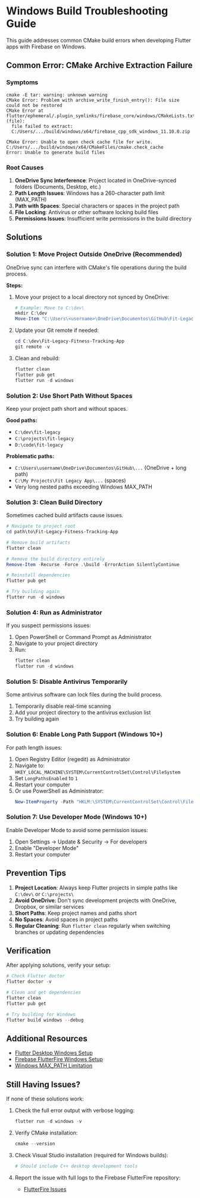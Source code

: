 # Windows Build Troubleshooting Guide

This guide addresses common CMake build errors when developing Flutter apps with Firebase on Windows.

## Common Error: CMake Archive Extraction Failure

### Symptoms

```
cmake -E tar: warning: unknown warning
CMake Error: Problem with archive_write_finish_entry(): File size could not be restored
CMake Error at flutter/ephemeral/.plugin_symlinks/firebase_core/windows/CMakeLists.txt:46 (file):
  file failed to extract:
  C:/Users/.../build/windows/x64/firebase_cpp_sdk_windows_11.10.0.zip

CMake Error: Unable to open check cache file for write. C:/Users/.../build/windows/x64/CMakeFiles/cmake.check_cache
Error: Unable to generate build files
```

### Root Causes

1. **OneDrive Sync Interference**: Project located in OneDrive-synced folders (Documents, Desktop, etc.)
2. **Path Length Issues**: Windows has a 260-character path limit (MAX_PATH)
3. **Path with Spaces**: Special characters or spaces in the project path
4. **File Locking**: Antivirus or other software locking build files
5. **Permissions Issues**: Insufficient write permissions in the build directory

## Solutions

### Solution 1: Move Project Outside OneDrive (Recommended)

OneDrive sync can interfere with CMake's file operations during the build process.

**Steps:**

1. Move your project to a local directory not synced by OneDrive:
   ```powershell
   # Example: Move to C:\dev\
   mkdir C:\dev
   Move-Item "C:\Users\<username>\OneDrive\Documentos\GitHub\Fit-Legacy-Fitness-Tracking-App" "C:\dev\Fit-Legacy-Fitness-Tracking-App"
   ```

2. Update your Git remote if needed:
   ```powershell
   cd C:\dev\Fit-Legacy-Fitness-Tracking-App
   git remote -v
   ```

3. Clean and rebuild:
   ```powershell
   flutter clean
   flutter pub get
   flutter run -d windows
   ```

### Solution 2: Use Short Path Without Spaces

Keep your project path short and without spaces.

**Good paths:**
- `C:\dev\fit-legacy`
- `C:\projects\fit-legacy`
- `D:\code\fit-legacy`

**Problematic paths:**
- `C:\Users\username\OneDrive\Documentos\GitHub\...` (OneDrive + long path)
- `C:\My Projects\Fit Legacy App\...` (spaces)
- Very long nested paths exceeding Windows MAX_PATH

### Solution 3: Clean Build Directory

Sometimes cached build artifacts cause issues.

```powershell
# Navigate to project root
cd path\to\Fit-Legacy-Fitness-Tracking-App

# Remove build artifacts
flutter clean

# Remove the build directory entirely
Remove-Item -Recurse -Force .\build -ErrorAction SilentlyContinue

# Reinstall dependencies
flutter pub get

# Try building again
flutter run -d windows
```

### Solution 4: Run as Administrator

If you suspect permissions issues:

1. Open PowerShell or Command Prompt as Administrator
2. Navigate to your project directory
3. Run:
   ```powershell
   flutter clean
   flutter run -d windows
   ```

### Solution 5: Disable Antivirus Temporarily

Some antivirus software can lock files during the build process.

1. Temporarily disable real-time scanning
2. Add your project directory to the antivirus exclusion list
3. Try building again

### Solution 6: Enable Long Path Support (Windows 10+)

For path length issues:

1. Open Registry Editor (regedit) as Administrator
2. Navigate to: `HKEY_LOCAL_MACHINE\SYSTEM\CurrentControlSet\Control\FileSystem`
3. Set `LongPathsEnabled` to `1`
4. Restart your computer
5. Or use PowerShell as Administrator:
   ```powershell
   New-ItemProperty -Path "HKLM:\SYSTEM\CurrentControlSet\Control\FileSystem" -Name "LongPathsEnabled" -Value 1 -PropertyType DWORD -Force
   ```

### Solution 7: Use Developer Mode (Windows 10+)

Enable Developer Mode to avoid some permission issues:

1. Open Settings → Update & Security → For developers
2. Enable "Developer Mode"
3. Restart your computer

## Prevention Tips

1. **Project Location**: Always keep Flutter projects in simple paths like `C:\dev\` or `C:\projects\`
2. **Avoid OneDrive**: Don't sync development projects with OneDrive, Dropbox, or similar services
3. **Short Paths**: Keep project names and paths short
4. **No Spaces**: Avoid spaces in project paths
5. **Regular Cleaning**: Run `flutter clean` regularly when switching branches or updating dependencies

## Verification

After applying solutions, verify your setup:

```powershell
# Check Flutter doctor
flutter doctor -v

# Clean and get dependencies
flutter clean
flutter pub get

# Try building for Windows
flutter build windows --debug
```

## Additional Resources

- [Flutter Desktop Windows Setup](https://docs.flutter.dev/desktop#windows)
- [Firebase FlutterFire Windows Setup](https://firebase.flutter.dev/docs/overview)
- [Windows MAX_PATH Limitation](https://learn.microsoft.com/en-us/windows/win32/fileio/maximum-file-path-limitation)

## Still Having Issues?

If none of these solutions work:

1. Check the full error output with verbose logging:
   ```powershell
   flutter run -d windows -v
   ```

2. Verify CMake installation:
   ```powershell
   cmake --version
   ```

3. Check Visual Studio installation (required for Windows builds):
   ```powershell
   # Should include C++ desktop development tools
   ```

4. Report the issue with full logs to the Firebase FlutterFire repository:
   - [FlutterFire Issues](https://github.com/firebase/flutterfire/issues)
